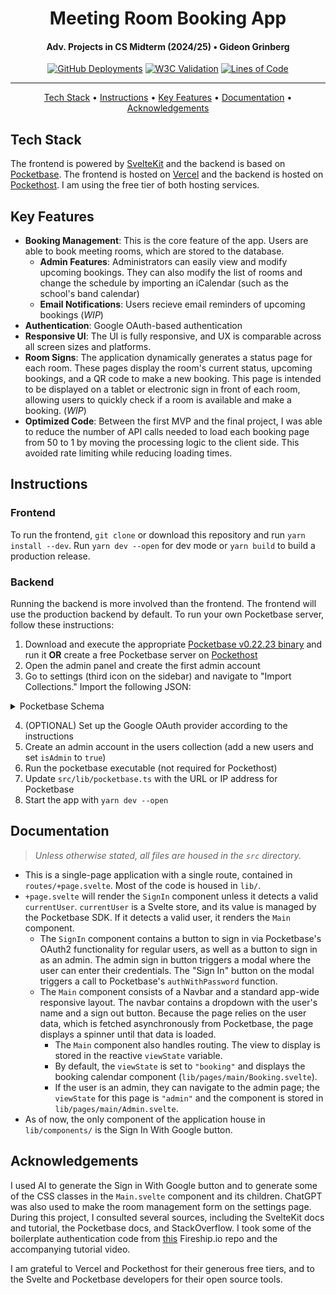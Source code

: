 <h1 align="center">Meeting Room Booking App</h1>
<h4 align="center">Adv. Projects in CS Midterm (2024/25) • Gideon Grinberg</h4>
<p align="center">
<a href="https://github.com/gideongrinberg/cs_midterm/deployments"><img src="https://img.shields.io/github/deployments/gideongrinberg/cs_midterm/production?style=plastic&label=build%20status" alt="GitHub Deployments"></a> <a href="https://validator.w3.org/nu/?doc=https%3A%2F%2Fcs-midterm.vercel.app%2F"><img src="https://img.shields.io/w3c-validation/html?targetUrl=https%3A%2F%2Fcs-midterm.vercel.app%2F&style=plastic" alt="W3C Validation"></a> <a href="https://github.com/gideongrinberg/cs_midterm"><img src="https://tokei.rs/b1/github/gideongrinberg/cs_midterm?category=lines" alt="Lines of Code"></a>
</p>
<hr/>
<p align="center"> 
    <a href="#tech-stack">Tech Stack</a> • 
    <a href="#instructions">Instructions</a> •
    <a href="#key-features">Key Features</a> •
    <a href="#documentation">Documentation</a> •
    <a href="#acknowledgements">Acknowledgements</a>
</p>

## Tech Stack

The frontend is powered by [SvelteKit](https://sveltejs.org) and the backend is based on [Pocketbase](https://pocketbase.io). The frontend is hosted on [Vercel](https://vercel.com) and the backend is hosted on [Pockethost](https://pockethost.io). I am using the free tier of both hosting services.

## Key Features

- **Booking Management**: This is the core feature of the app. Users are able to book meeting rooms, which are stored to the database.
  - **Admin Features**: Administrators can easily view and modify upcoming bookings. They can also modify the list of rooms and change the schedule by importing an iCalendar (such as the school's band calendar)
  - **Email Notifications**: Users recieve email reminders of upcoming bookings (_WIP_)
- **Authentication**: Google OAuth-based authentication
- **Responsive UI**: The UI is fully responsive, and UX is comparable across all screen sizes and platforms.
- **Room Signs**: The application dynamically generates a status page for each room. These pages display the room's current status, upcoming bookings, and a QR code to make a new booking. This page is intended to be displayed on a tablet or electronic sign in front of each room, allowing users to quickly check if a room is available and make a booking. (_WIP_)
- **Optimized Code**: Between the first MVP and the final project, I was able to reduce the number of API calls needed to load each booking page from 50 to 1 by moving the processing logic to the client side. This avoided rate limiting while reducing loading times.

## Instructions

### Frontend

To run the frontend, `git clone` or download this repository and run `yarn install --dev`. Run `yarn dev --open` for dev mode or `yarn build` to build a production release.

### Backend

Running the backend is more involved than the frontend. The frontend will use the production backend by default. To run your own Pocketbase server, follow these instructions:

1. Download and execute the appropriate [Pocketbase v0.22.23 binary](https://github.com/pocketbase/pocketbase/releases/tag/v0.22.23) and run it **OR** create a free Pocketbase server on [Pockethost](https://pockethost.io)
2. Open the admin panel and create the first admin account
3. Go to settings (third icon on the sidebar) and navigate to "Import Collections." Import the following JSON:
<details>
<summary>Pocketbase Schema</summary>
<pre>
[
    {
        "id": "_pb_users_auth_",
        "name": "users",
        "type": "auth",
        "system": false,
        "schema": [
            {
                "system": false,
                "id": "users_name",
                "name": "name",
                "type": "text",
                "required": false,
                "presentable": false,
                "unique": false,
                "options": {
                    "min": null,
                    "max": null,
                    "pattern": ""
                }
            },
            {
                "system": false,
                "id": "users_avatar",
                "name": "avatar",
                "type": "file",
                "required": false,
                "presentable": false,
                "unique": false,
                "options": {
                    "mimeTypes": [
                        "image/jpeg",
                        "image/png",
                        "image/svg+xml",
                        "image/gif",
                        "image/webp"
                    ],
                    "thumbs": null,
                    "maxSelect": 1,
                    "maxSize": 5242880,
                    "protected": false
                }
            },
            {
                "system": false,
                "id": "c5gydiib",
                "name": "isAdmin",
                "type": "bool",
                "required": false,
                "presentable": false,
                "unique": false,
                "options": {}
            }
        ],
        "indexes": [],
        "listRule": "id = @request.auth.id",
        "viewRule": "id = @request.auth.id",
        "createRule": "",
        "updateRule": "id = @request.auth.id",
        "deleteRule": "id = @request.auth.id",
        "options": {
            "allowEmailAuth": true,
            "allowOAuth2Auth": true,
            "allowUsernameAuth": true,
            "exceptEmailDomains": null,
            "manageRule": null,
            "minPasswordLength": 8,
            "onlyEmailDomains": null,
            "onlyVerified": false,
            "requireEmail": false
        }
    },
    {
        "id": "7zlyitng1hup18b",
        "name": "bookings",
        "type": "base",
        "system": false,
        "schema": [
            {
                "system": false,
                "id": "mjlycknd",
                "name": "index",
                "type": "text",
                "required": false,
                "presentable": false,
                "unique": false,
                "options": {
                    "min": null,
                    "max": null,
                    "pattern": ""
                }
            },
            {
                "system": false,
                "id": "uyzgn0g5",
                "name": "name",
                "type": "text",
                "required": false,
                "presentable": false,
                "unique": false,
                "options": {
                    "min": null,
                    "max": null,
                    "pattern": ""
                }
            },
            {
                "system": false,
                "id": "eb84pmvq",
                "name": "email",
                "type": "email",
                "required": false,
                "presentable": false,
                "unique": false,
                "options": {
                    "exceptDomains": null,
                    "onlyDomains": null
                }
            },
            {
                "system": false,
                "id": "ttnrzlrc",
                "name": "room",
                "type": "text",
                "required": false,
                "presentable": false,
                "unique": false,
                "options": {
                    "min": null,
                    "max": null,
                    "pattern": ""
                }
            },
            {
                "system": false,
                "id": "qymt6yu8",
                "name": "period",
                "type": "text",
                "required": false,
                "presentable": false,
                "unique": false,
                "options": {
                    "min": null,
                    "max": null,
                    "pattern": ""
                }
            },
            {
                "system": false,
                "id": "q5vjp8hz",
                "name": "date",
                "type": "text",
                "required": false,
                "presentable": false,
                "unique": false,
                "options": {
                    "min": null,
                    "max": null,
                    "pattern": ""
                }
            }
        ],
        "indexes": [
            "CREATE UNIQUE INDEX `idx_RiNvW73` ON `bookings` (`index`)"
        ],
        "listRule": "",
        "viewRule": "",
        "createRule": "",
        "updateRule": null,
        "deleteRule": null,
        "options": {}
    }
]
</pre>
</details>

4. (OPTIONAL) Set up the Google OAuth provider according to the instructions
5. Create an admin account in the users collection (add a new users and set `isAdmin` to `true`)
6. Run the pocketbase executable (not required for Pockethost)
7. Update `src/lib/pocketbase.ts` with the URL or IP address for Pocketbase
8. Start the app with `yarn dev --open`

## Documentation

> _Unless otherwise stated, all files are housed in the `src` directory._

- This is a single-page application with a single route, contained in `routes/+page.svelte`. Most of the code is housed in `lib/`.
- `+page.svelte` will render the `SignIn` component unless it detects a valid `currentUser`. `currentUser` is a Svelte store, and its value is managed by the Pocketbase SDK. If it detects a valid user, it renders the `Main` component.
  - The `SignIn` component contains a button to sign in via Pocketbase's OAuth2 functionality for regular users, as well as a button to sign in as an admin. The admin sign in button triggers a modal where the user can enter their credentials. The "Sign In" button on the modal triggers a call to Pocketbase's `authWithPassword` function.
  - The `Main` component consists of a Navbar and a standard app-wide responsive layout. The navbar contains a dropdown with the user's name and a sign out button. Because the page relies on the user data, which is fetched asynchronously from Pocketbase, the page displays a spinner until that data is loaded.
    - The `Main` component also handles routing. The view to display is stored in the reactive `viewState` variable.
    - By default, the `viewState` is set to `"booking"` and displays the booking calendar component (`lib/pages/main/Booking.svelte`).
    - If the user is an admin, they can navigate to the admin page; the `viewState` for this page is `"admin"` and the component is stored in `lib/pages/main/Admin.svelte`.
- As of now, the only component of the application house in `lib/components/` is the Sign In With Google button.

## Acknowledgements

I used AI to generate the Sign in With Google button and to generate some of the CSS classes in the `Main.svelte` component and its children. ChatGPT was also used to make the room management form on the settings page. During this project, I consulted several sources, including the SvelteKit docs and tutorial, the Pocketbase docs, and StackOverflow. I took some of the boilerplate authentication code from [this](https://github.com/fireship-io/pocketchat-tutorial/tree/main) Fireship.io repo and the accompanying tutorial video.

I am grateful to Vercel and Pockethost for their generous free tiers, and to the Svelte and Pocketbase developers for their open source tools.
